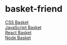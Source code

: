 basket-friend
==
[CSS Basket](https://github.com/css-baskets)  
[JavaScript Basket](https://github.com/javascript-basket)  
[React Basket](https://github.com/react-basket)  
[Node Basket](https://github.com/node-basket)  

